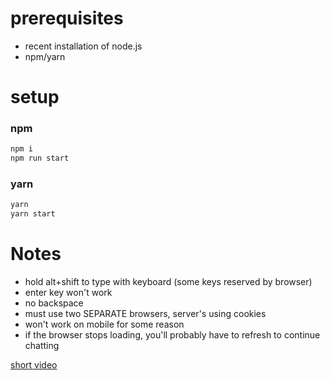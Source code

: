 # prerequisites
- recent installation of node.js
- npm/yarn

# setup

### npm

```bash
npm i
npm run start
```

### yarn

```bash
yarn
yarn start
```

# Notes

- hold alt+shift to type with keyboard (some keys reserved by browser)
- enter key won't work
- no backspace
- must use two SEPARATE browsers, server's using cookies
- won't work on mobile for some reason
- if the browser stops loading, you'll probably have to refresh to continue chatting

[short video](https://i.gyazo.com/3e8d7f6fb572a81927e1bf83efaf6dcc.mp4)